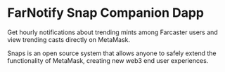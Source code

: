 # FarNotify Snap Companion Dapp

Get hourly notifications about trending mints among Farcaster users and view trending casts directly on MetaMask.

Snaps is an open source system that allows anyone to safely extend the functionality of MetaMask, creating new web3 end user experiences.